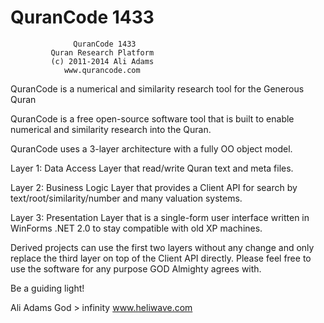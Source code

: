 QuranCode 1433
==============

                  QuranCode 1433
             Quran Research Platform
             (c) 2011-2014 Ali Adams
                www.qurancode.com

QuranCode is a numerical and similarity research tool for the Generous Quran

QuranCode is a free open-source software tool that is built to enable numerical and similarity research into the Quran.

QuranCode uses a 3-layer architecture with a fully OO object model.

Layer 1: Data Access Layer that read/write Quran text and meta files.

Layer 2: Business Logic Layer that provides a Client API for search by text/root/similarity/number and many valuation systems.

Layer 3: Presentation Layer that is a single-form user interface written in WinForms .NET 2.0 to stay compatible with old XP machines.

Derived projects can use the first two layers without any change and only replace the third layer on top of the Client API directly. Please feel free to use the software for any purpose GOD Almighty agrees with.

Be a guiding light!

Ali Adams
God > infinity
www.heliwave.com
